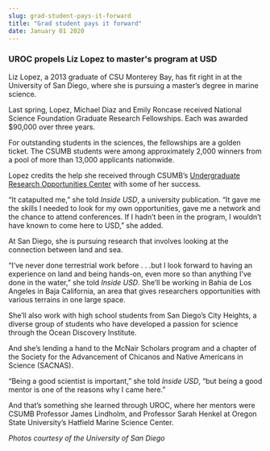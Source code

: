 ```yaml
---
slug: grad-student-pays-it-forward
title: "Grad student pays it forward"
date: January 01 2020
---
```


 
<h3>UROC propels Liz Lopez to master's program at USD</h3>
<p>
  Liz Lopez, a 2013 graduate of CSU Monterey Bay, has fit right in at the
  University of San Diego, where she is pursuing a master’s degree in marine
  science.
</p>
<p>
  Last spring, Lopez, Michael Diaz and Emily Roncase received National Science
  Foundation Graduate Research Fellowships. Each was awarded $90,000 over three
  years.
</p>
<p>
  For outstanding students in the sciences, the fellowships are a golden ticket.
  The CSUMB students were among approximately 2,000 winners from a pool of more
  than 13,000 applicants nationwide.
</p>
<p>
  Lopez credits the help she received through CSUMB’s
  <a href="https://csumb.edu/uroc"
    >Undergraduate Research Opportunities Center</a
  >
  with some of her success.
</p>
<p>
  “It catapulted me,” she told <em>Inside USD</em>, a university publication.
  “It gave me the skills I needed to look for my own opportunities, gave me a
  network and the chance to attend conferences. If I hadn’t been in the program,
  I wouldn’t have known to come here to USD,” she added.
</p>
<p>
  At San Diego, she is pursuing research that involves looking at the connection
  between land and sea.
</p>
<p>
  “I’ve never done terrestrial work before . . .but I look forward to having an
  experience on land and being hands-on, even more so than anything I’ve done in
  the water,” she told <em>Inside USD</em>. She’ll be working in Bahia de Los
  Angeles in Baja California, an area that gives researchers opportunities with
  various terrains in one large space.
</p>
<p>
  She’ll also work with high school students from San Diego’s City Heights, a
  diverse group of students who have developed a passion for science through the
  Ocean Discovery Institute.
</p>
<p>
  And she’s lending a hand to the McNair Scholars program and a chapter of the
  Society for the Advancement of Chicanos and Native Americans in Science
  (SACNAS).
</p>
<p>
  “Being a good scientist is important,” she told <em>Inside USD</em>, “but
  being a good mentor is one of the reasons why I came here.”
</p>
<p>
  And that’s something she learned through UROC, where her mentors were CSUMB
  Professor James Lindholm, and Professor Sarah Henkel at Oregon State
  University’s Hatfield Marine Science Center.
</p>
<p><em>Photos courtesy of the University of San Diego</em></p>
 
